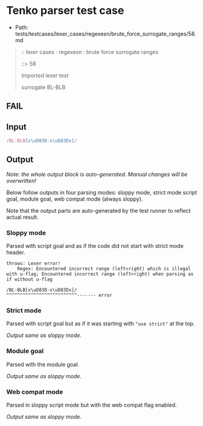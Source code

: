 # Tenko parser test case

- Path: tests/testcases/lexer_cases/regexesn/brute_force_surrogate_ranges/58.md

> :: lexer cases : regexesn : brute force surrogate ranges
>
> ::> 58
>
> Imported lexer test
>
> surrogate BL-BLB

## FAIL

## Input

`````js
/BL-BLB[x\uD83D-x\uD83Dx]/
`````

## Output

_Note: the whole output block is auto-generated. Manual changes will be overwritten!_

Below follow outputs in four parsing modes: sloppy mode, strict mode script goal, module goal, web compat mode (always sloppy).

Note that the output parts are auto-generated by the test runner to reflect actual result.

### Sloppy mode

Parsed with script goal and as if the code did not start with strict mode header.

`````
throws: Lexer error!
    Regex: Encountered incorrect range (left>right) which is illegal with u-flag; Encountered incorrect range (left>right) when parsing as if without u-flag

/BL-BLB[x\uD83D-x\uD83Dx]/
^^^^^^^^^^^^^^^^^^^^^^^^^^------- error
`````

### Strict mode

Parsed with script goal but as if it was starting with `"use strict"` at the top.

_Output same as sloppy mode._

### Module goal

Parsed with the module goal.

_Output same as sloppy mode._

### Web compat mode

Parsed in sloppy script mode but with the web compat flag enabled.

_Output same as sloppy mode._
